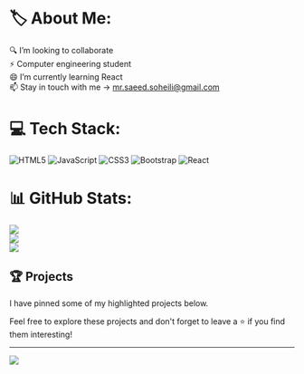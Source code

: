 # 🏷️ About Me:
🔍️ I’m looking to collaborate<br>⚡ Computer engineering student<br>😄 I’m currently learning React<br>📫 Stay in touch with me -> mr.saeed.soheili@gmail.com


# 💻 Tech Stack:
![HTML5](https://img.shields.io/badge/html5-%23E34F26.svg?style=for-the-badge&logo=html5&logoColor=white) ![JavaScript](https://img.shields.io/badge/javascript-%23323330.svg?style=for-the-badge&logo=javascript&logoColor=%23F7DF1E) ![CSS3](https://img.shields.io/badge/css3-%231572B6.svg?style=for-the-badge&logo=css3&logoColor=white) ![Bootstrap](https://img.shields.io/badge/bootstrap-%23563D7C.svg?style=for-the-badge&logo=bootstrap&logoColor=white) ![React](https://img.shields.io/badge/react-%2320232a.svg?style=for-the-badge&logo=react&logoColor=%2361DAFB)
# 📊 GitHub Stats:
![](https://github-readme-stats.vercel.app/api?username=SaeedSoheili&theme=default&hide_border=true&include_all_commits=true&count_private=false)<br/>
![](https://github-readme-streak-stats.herokuapp.com/?user=SaeedSoheili&theme=default&hide_border=true)<br/>
![](https://github-readme-stats.vercel.app/api/top-langs/?username=SaeedSoheili&theme=default&hide_border=true&include_all_commits=true&count_private=false&layout=compact)

## 🏆 Projects
I have pinned some of my highlighted projects below.

Feel free to explore these projects and don't forget to leave a ⭐ if you find them interesting!

---
[![](https://visitcount.itsvg.in/api?id=SaeedSoheili&icon=0&color=12)](https://visitcount.itsvg.in)
